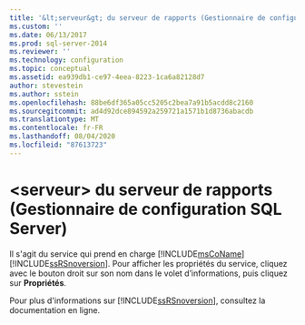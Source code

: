 ```yaml
---
title: '&lt;serveur&gt; du serveur de rapports (Gestionnaire de configuration SQL Server) | Microsoft Docs'
ms.custom: ''
ms.date: 06/13/2017
ms.prod: sql-server-2014
ms.reviewer: ''
ms.technology: configuration
ms.topic: conceptual
ms.assetid: ea939db1-ce97-4eea-8223-1ca6a82128d7
author: stevestein
ms.author: sstein
ms.openlocfilehash: 88be6df365a05cc5205c2bea7a91b5acdd8c2160
ms.sourcegitcommit: ad4d92dce894592a259721a1571b1d8736abacdb
ms.translationtype: MT
ms.contentlocale: fr-FR
ms.lasthandoff: 08/04/2020
ms.locfileid: "87613723"
---
```

# <a name="report-server-ltservergt-sql-server-configuration-manager"></a>&lt;serveur&gt; du serveur de rapports (Gestionnaire de configuration SQL Server)
  Il s'agit du service qui prend en charge [!INCLUDE[msCoName](../../includes/msconame-md.md)] [!INCLUDE[ssRSnoversion](../../includes/ssrsnoversion-md.md)]. Pour afficher les propriétés du service, cliquez avec le bouton droit sur son nom dans le volet d’informations, puis cliquez sur **Propriétés**.  
  
 Pour plus d'informations sur [!INCLUDE[ssRSnoversion](../../includes/ssrsnoversion-md.md)], consultez la documentation en ligne.  
  
  
